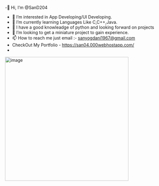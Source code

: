 -👋 Hi, I’m @SanD204
- 👀 I’m interested in App Developing/UI Developing.
- 🌱 I’m currently learning Languages Like C,C++,Java.
- 👀 I have a good knowleadge of python and looking forward on projects
- 💞️ I’m looking to get a miniature project to gain experience.
- 📫 How to reach me just email :- sanyogdani1967@gmail.com
- CheckOut My Portfolio - https://san04.000webhostapp.com/
- 
<img width="407" alt="image" src="https://github.com/user-attachments/assets/eeb47d7b-4c16-4c56-b14b-5816c2bbe7f9">







<!---
SanD204/SanD204 is a ✨ special ✨ repository because its `README.md` (this file) appears on your GitHub profile.
You can click the Preview link to take a look at your changes.
--->
